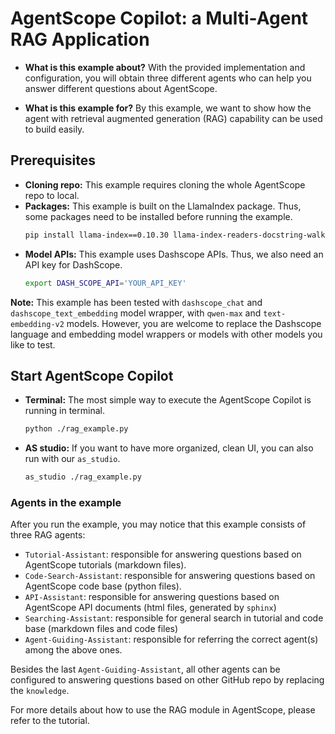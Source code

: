 # AgentScope Copilot: a Multi-Agent RAG Application

* **What is this example about?**
With the provided implementation and configuration,
you will obtain three different agents who can help you answer different questions about AgentScope.

* **What is this example for?** By this example, we want to show how the agent with retrieval augmented generation (RAG)
capability can be used to build easily.


## Prerequisites
* **Cloning repo:** This example requires cloning the whole AgentScope repo to local.
* **Packages:** This example is built on the LlamaIndex package. Thus, some packages need to be installed before running the example.
    ```bash
    pip install llama-index==0.10.30 llama-index-readers-docstring-walker==0.1.3 tree-sitter==0.21.3 tree-sitter-languages==1.10.2
    ```
* **Model APIs:** This example uses Dashscope APIs. Thus, we also need an API key for DashScope.
  ```bash
  export DASH_SCOPE_API='YOUR_API_KEY'
  ```

**Note:** This example has been tested with `dashscope_chat` and `dashscope_text_embedding` model wrapper, with `qwen-max` and `text-embedding-v2` models.
However, you are welcome to replace the Dashscope language and embedding model wrappers or models with other models you like to test.

## Start AgentScope Copilot
* **Terminal:** The most simple way to execute the AgentScope Copilot is running in terminal.
  ```bash
  python ./rag_example.py
  ```


* **AS studio:** If you want to have more organized, clean UI, you can also run with our `as_studio`.
  ```bash
  as_studio ./rag_example.py
  ```

### Agents in the example
After you run the example, you may notice that this example consists of three RAG agents:
* `Tutorial-Assistant`: responsible for answering questions based on AgentScope tutorials (markdown files).
* `Code-Search-Assistant`: responsible for answering questions based on AgentScope code base (python files).
* `API-Assistant`: responsible for answering questions based on AgentScope API documents (html files, generated by `sphinx`)
* `Searching-Assistant`: responsible for general search in tutorial and code base (markdown files and code files)
* `Agent-Guiding-Assistant`: responsible for referring the correct agent(s) among the above ones.

Besides the last `Agent-Guiding-Assistant`, all other agents can be configured to answering questions based on other GitHub repo by replacing the `knowledge`.

For more details about how to use the RAG module in AgentScope, please refer to the tutorial.

